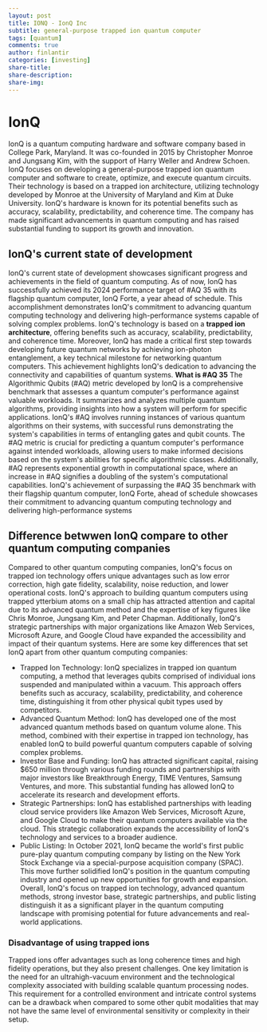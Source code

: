 ```yaml
---
layout: post
title: IONQ - IonQ Inc
subtitle: general-purpose trapped ion quantum computer
tags: [quantum]
comments: true
author: finlantir
categories: [investing]
share-title:
share-description:
share-img:
---
```



# IonQ
IonQ is a quantum computing hardware and software company based in College Park, Maryland. It was co-founded in 2015 by Christopher Monroe and Jungsang Kim, with the support of Harry Weller and Andrew Schoen. IonQ focuses on developing a general-purpose trapped ion quantum computer and software to create, optimize, and execute quantum circuits. Their technology is based on a trapped ion architecture, utilizing technology developed by Monroe at the University of Maryland and Kim at Duke University. IonQ's hardware is known for its potential benefits such as accuracy, scalability, predictability, and coherence time. The company has made significant advancements in quantum computing and has raised substantial funding to support its growth and innovation.


## IonQ's current state of development
IonQ's current state of development showcases significant progress and achievements in the field of quantum computing. As of now, IonQ has successfully achieved its 2024 performance target of #AQ 35 with its flagship quantum computer, IonQ Forte, a year ahead of schedule. This accomplishment demonstrates IonQ's commitment to advancing quantum computing technology and delivering high-performance systems capable of solving complex problems. IonQ's technology is based on a **trapped ion architecture**, offering benefits such as accuracy, scalability, predictability, and coherence time.
Moreover, IonQ has made a critical first step towards developing future quantum networks by achieving ion-photon entanglement, a key technical milestone for networking quantum computers. This achievement highlights IonQ's dedication to advancing the connectivity and capabilities of quantum systems.
**What is #AQ 35**
The Algorithmic Qubits (#AQ) metric developed by IonQ is a comprehensive benchmark that assesses a quantum computer's performance against valuable workloads. It summarizes and analyzes multiple quantum algorithms, providing insights into how a system will perform for specific applications. IonQ's #AQ involves running instances of various quantum algorithms on their systems, with successful runs demonstrating the system's capabilities in terms of entangling gates and qubit counts. The #AQ metric is crucial for predicting a quantum computer's performance against intended workloads, allowing users to make informed decisions based on the system's abilities for specific algorithmic classes. Additionally, #AQ represents exponential growth in computational space, where an increase in #AQ signifies a doubling of the system's computational capabilities. IonQ's achievement of surpassing the #AQ 35 benchmark with their flagship quantum computer, IonQ Forte, ahead of schedule showcases their commitment to advancing quantum computing technology and delivering high-performance systems


## Difference betwwen IonQ compare to other quantum computing companies
Compared to other quantum computing companies, IonQ's focus on trapped ion technology offers unique advantages such as low error correction, high gate fidelity, scalability, noise reduction, and lower operational costs. IonQ's approach to building quantum computers using trapped ytterbium atoms on a small chip has attracted attention and capital due to its advanced quantum method and the expertise of key figures like Chris Monroe, Jungsang Kim, and Peter Chapman. Additionally, IonQ's strategic partnerships with major organizations like Amazon Web Services, Microsoft Azure, and Google Cloud have expanded the accessibility and impact of their quantum systems.
Here are some key differences that set IonQ apart from other quantum computing companies:
- Trapped Ion Technology: IonQ specializes in trapped ion quantum computing, a method that leverages qubits comprised of individual ions suspended and manipulated within a vacuum. This approach offers benefits such as accuracy, scalability, predictability, and coherence time, distinguishing it from other physical qubit types used by competitors.
- Advanced Quantum Method: IonQ has developed one of the most advanced quantum methods based on quantum volume alone. This method, combined with their expertise in trapped ion technology, has enabled IonQ to build powerful quantum computers capable of solving complex problems.
- Investor Base and Funding: IonQ has attracted significant capital, raising $650 million through various funding rounds and partnerships with major investors like Breakthrough Energy, TIME Ventures, Samsung Ventures, and more. This substantial funding has allowed IonQ to accelerate its research and development efforts.
- Strategic Partnerships: IonQ has established partnerships with leading cloud service providers like Amazon Web Services, Microsoft Azure, and Google Cloud to make their quantum computers available via the cloud. This strategic collaboration expands the accessibility of IonQ's technology and services to a broader audience.
- Public Listing: In October 2021, IonQ became the world's first public pure-play quantum computing company by listing on the New York Stock Exchange via a special-purpose acquisition company (SPAC). This move further solidified IonQ's position in the quantum computing industry and opened up new opportunities for growth and expansion.
Overall, IonQ's focus on trapped ion technology, advanced quantum methods, strong investor base, strategic partnerships, and public listing distinguish it as a significant player in the quantum computing landscape with promising potential for future advancements and real-world applications.


### Disadvantage of using trapped ions
 Trapped ions offer advantages such as long coherence times and high fidelity operations, but they also present challenges. One key limitation is the need for an ultrahigh-vacuum environment and the technological complexity associated with building scalable quantum processing nodes. This requirement for a controlled environment and intricate control systems can be a drawback when compared to some other qubit modalities that may not have the same level of environmental sensitivity or complexity in their setup. 